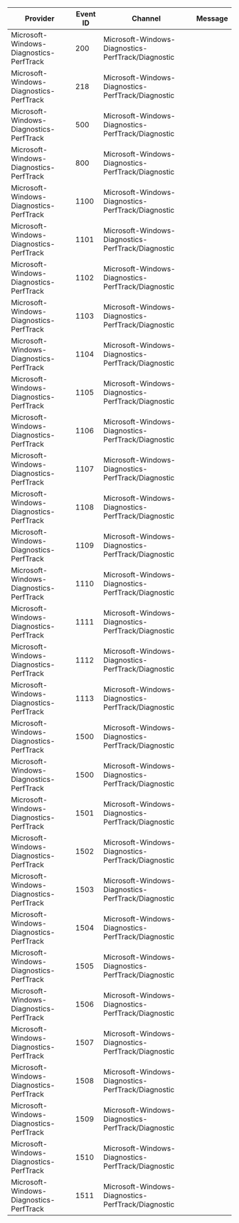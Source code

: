 Provider                                 |  Event ID  |  Channel                                             |  Message
-----------------------------------------|------------|------------------------------------------------------|---------
Microsoft-Windows-Diagnostics-PerfTrack  |  200       |  Microsoft-Windows-Diagnostics-PerfTrack/Diagnostic  |
Microsoft-Windows-Diagnostics-PerfTrack  |  218       |  Microsoft-Windows-Diagnostics-PerfTrack/Diagnostic  |
Microsoft-Windows-Diagnostics-PerfTrack  |  500       |  Microsoft-Windows-Diagnostics-PerfTrack/Diagnostic  |
Microsoft-Windows-Diagnostics-PerfTrack  |  800       |  Microsoft-Windows-Diagnostics-PerfTrack/Diagnostic  |
Microsoft-Windows-Diagnostics-PerfTrack  |  1100      |  Microsoft-Windows-Diagnostics-PerfTrack/Diagnostic  |
Microsoft-Windows-Diagnostics-PerfTrack  |  1101      |  Microsoft-Windows-Diagnostics-PerfTrack/Diagnostic  |
Microsoft-Windows-Diagnostics-PerfTrack  |  1102      |  Microsoft-Windows-Diagnostics-PerfTrack/Diagnostic  |
Microsoft-Windows-Diagnostics-PerfTrack  |  1103      |  Microsoft-Windows-Diagnostics-PerfTrack/Diagnostic  |
Microsoft-Windows-Diagnostics-PerfTrack  |  1104      |  Microsoft-Windows-Diagnostics-PerfTrack/Diagnostic  |
Microsoft-Windows-Diagnostics-PerfTrack  |  1105      |  Microsoft-Windows-Diagnostics-PerfTrack/Diagnostic  |
Microsoft-Windows-Diagnostics-PerfTrack  |  1106      |  Microsoft-Windows-Diagnostics-PerfTrack/Diagnostic  |
Microsoft-Windows-Diagnostics-PerfTrack  |  1107      |  Microsoft-Windows-Diagnostics-PerfTrack/Diagnostic  |
Microsoft-Windows-Diagnostics-PerfTrack  |  1108      |  Microsoft-Windows-Diagnostics-PerfTrack/Diagnostic  |
Microsoft-Windows-Diagnostics-PerfTrack  |  1109      |  Microsoft-Windows-Diagnostics-PerfTrack/Diagnostic  |
Microsoft-Windows-Diagnostics-PerfTrack  |  1110      |  Microsoft-Windows-Diagnostics-PerfTrack/Diagnostic  |
Microsoft-Windows-Diagnostics-PerfTrack  |  1111      |  Microsoft-Windows-Diagnostics-PerfTrack/Diagnostic  |
Microsoft-Windows-Diagnostics-PerfTrack  |  1112      |  Microsoft-Windows-Diagnostics-PerfTrack/Diagnostic  |
Microsoft-Windows-Diagnostics-PerfTrack  |  1113      |  Microsoft-Windows-Diagnostics-PerfTrack/Diagnostic  |
Microsoft-Windows-Diagnostics-PerfTrack  |  1500      |  Microsoft-Windows-Diagnostics-PerfTrack/Diagnostic  |
Microsoft-Windows-Diagnostics-PerfTrack  |  1500      |  Microsoft-Windows-Diagnostics-PerfTrack/Diagnostic  |
Microsoft-Windows-Diagnostics-PerfTrack  |  1501      |  Microsoft-Windows-Diagnostics-PerfTrack/Diagnostic  |
Microsoft-Windows-Diagnostics-PerfTrack  |  1502      |  Microsoft-Windows-Diagnostics-PerfTrack/Diagnostic  |
Microsoft-Windows-Diagnostics-PerfTrack  |  1503      |  Microsoft-Windows-Diagnostics-PerfTrack/Diagnostic  |
Microsoft-Windows-Diagnostics-PerfTrack  |  1504      |  Microsoft-Windows-Diagnostics-PerfTrack/Diagnostic  |
Microsoft-Windows-Diagnostics-PerfTrack  |  1505      |  Microsoft-Windows-Diagnostics-PerfTrack/Diagnostic  |
Microsoft-Windows-Diagnostics-PerfTrack  |  1506      |  Microsoft-Windows-Diagnostics-PerfTrack/Diagnostic  |
Microsoft-Windows-Diagnostics-PerfTrack  |  1507      |  Microsoft-Windows-Diagnostics-PerfTrack/Diagnostic  |
Microsoft-Windows-Diagnostics-PerfTrack  |  1508      |  Microsoft-Windows-Diagnostics-PerfTrack/Diagnostic  |
Microsoft-Windows-Diagnostics-PerfTrack  |  1509      |  Microsoft-Windows-Diagnostics-PerfTrack/Diagnostic  |
Microsoft-Windows-Diagnostics-PerfTrack  |  1510      |  Microsoft-Windows-Diagnostics-PerfTrack/Diagnostic  |
Microsoft-Windows-Diagnostics-PerfTrack  |  1511      |  Microsoft-Windows-Diagnostics-PerfTrack/Diagnostic  |